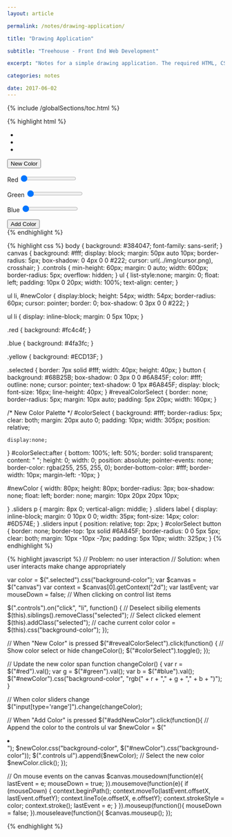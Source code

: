 ```yaml
---
layout: article

permalink: /notes/drawing-application/

title: "Drawing Application"

subtitle: "Treehouse - Front End Web Development"

excerpt: "Notes for a simple drawing application. The required HTML, CSS, and jQuery are provided as well. A working example is not in this post."

categories: notes

date: 2017-06-02
---
```


{% include /globalSections/toc.html %}

{% highlight html %}
<!DOCTYPE html>
<html>
<head>
	<title>Simple Drawing Application</title>
	<link rel="stylesheet" href="css/style.css" type="text/css" media="screen" title="no title" charset="utf-8">
</head>
<body>
	<canvas	width="600" height="400"></canvas>
	<div class="controls">
		<ul>
			<li class="red selected"></li>
			<li class="blue"></li>
			<li class="yellow"></li>
		</ul>
		<button id="revealColorSelect">New Color</button>
		<div id="colorSelect">
			<span id="newColor"></span>
			<div class="sliders">
				<p>
					<label for="red">Red</label>
					<input id="red" name="red" type="range" min=0 max=255 value=0>
				</p>
				<p>
					<label for="green">Green</label>
					<input id="green" name="green" type="range" min=0 max=255 value=0>
				</p>
				<p>
					<label for="blue">Blue</label>
					<input id="blue" name="blue" type="range" min=0 max=255 value=0>
				</p>
			</div>
			<div>
			<button id="addNewColor">Add Color</button>
			</div>
		</div>
	</div>
	<script src="http://code.jquery.com/jquery-1.11.0.min.js" type="text/javascript" charset="utf-8"></script>
	<script src="js/app.js" type="text/javascript" charset="utf-8"></script>	
</body>
</html>
{% endhighlight %}

{% highlight css %}
body {
	background: #384047;
	font-family: sans-serif;
}
canvas {
	background: #fff;
	display: block;
	margin: 50px auto 10px;
	border-radius: 5px;
	box-shadow: 0 4px 0 0 #222;
	cursor: url(../img/cursor.png), crosshair;
}
.controls {
	min-height: 60px;
	margin: 0 auto;
	width: 600px;
	border-radius: 5px;
	overflow: hidden;
}
ul {
	list-style:none;
	margin: 0;
	float: 	left;
	padding: 10px 0 20px;
	width: 100%;
	text-align: center;
}

ul li, #newColor {
	display:block;
	height: 54px;
	width: 54px;
	border-radius: 60px;
	cursor: pointer;
	border: 0;
	box-shadow: 0 3px 0 0 #222;
}

ul li {
	display: inline-block;
	margin: 0 5px 10px;
}

.red {
	background: #fc4c4f;
}

.blue {
	background: #4fa3fc;
}

.yellow {
	background: #ECD13F;
}

.selected {
	border: 7px solid #fff;
	width: 40px;
	height: 40px;
}
button {
	background: #68B25B;
	box-shadow: 0 3px 0 0 #6A845F;
	color: #fff;
	outline: none;
	cursor: pointer;
	text-shadow: 0 1px #6A845F;
	display: block;
	font-size: 16px;
	line-height: 40px;
}
#revealColorSelect {
	border: none;
	border-radius: 5px;
	margin: 10px auto;
	padding: 5px 20px;
	width: 160px;
}

/* New Color Palette */
#colorSelect {
	background: #fff;
	border-radius: 5px;
	clear: both;
	margin: 20px auto 0;
	padding: 10px;
	width: 305px;
	position: relative;
		
	display:none;
}
#colorSelect:after {
	bottom: 100%;
	left: 50%;
	border: solid transparent;
	content: " ";
	height: 0;
	width: 0;
	position: absolute;
	pointer-events: none;
	border-color: rgba(255, 255, 255, 0);
	border-bottom-color: #fff;
	border-width: 10px;
	margin-left: -10px;
}

#newColor {
	width: 80px;
	height: 80px;
	border-radius: 3px;
	box-shadow: none;
	float: left;
	border: none;
	margin: 10px 20px 20px 10px;

}
.sliders p {
	margin: 8px 0;
	vertical-align: middle;
}
.sliders label {
	display: inline-block;
	margin: 0 10px 0 0;
	width: 35px;
	font-size: 14px;
	color: #6D574E;
}
.sliders input {
	position: relative;
	top: 2px;
}
#colorSelect button {
	border: none;
	border-top: 1px solid #6A845F;
	border-radius: 0 0 5px 5px;
	clear: both;
	margin: 10px -10px -7px;
	padding: 5px 10px;
	width: 325px;
}
{% endhighlight %}

{% highlight javascript %}
// Problem: no user interaction
// Solution: when user interacts make change appropriately

var color = $(".selected").css("background-color");
var $canvas = $("canvas")
var context = $canvas[0].getContext("2d");
var lastEvent;
var mouseDown = false;
// When clicking on control list items

$(".controls").on("click", "li", function() {
  // Deselect sibilig elements
  $(this).siblings().removeClass("selected");
  // Select clicked element
  $(this).addClass("selected");
  // cache current color
  color = $(this).css("background-color");
});

// When "New Color" is pressed 
$("#revealColorSelect").click(function() {
  // Show color select or hide
  changeColor();
  $("#colorSelect").toggle();
});

// Update the new color span
function changeColor() {
  var r = $("#red").val();
  var g = $("#green").val();
  var b = $("#blue").val();
  $("#newColor").css("background-color", "rgb(" + r + "," + g + "," + b + ")");
}

// When color sliders change
$("input[type='range']").change(changeColor);

// When "Add Color" is pressed 
$("#addNewColor").click(function(){
  // Append the color to the controls ul
  var $newColor = $("<li></li>");
  $newColor.css("background-color", $("#newColor").css("background-color"));
  $(".controls ul").append($newColor);
  // Select the new color
  $newColor.click();
});

// On mouse events on the canvas
  $canvas.mousedown(function(e){
    lastEvent = e;
    mouseDown = true;
  }).mousemove(function(e){
    if (mouseDown) {
      context.beginPath();
      context.moveTo(lastEvent.offsetX, lastEvent.offsetY);
      context.lineTo(e.offsetX, e.offsetY);
      context.strokeStyle = color;
      context.stroke();
      lastEvent = e;
    }
  }).mouseup(function(){
    mouseDown = false;
  }).mouseleave(function(){
    $canvas.mouseup();
  });
  
  {% endhighlight %}